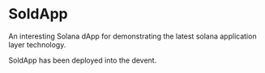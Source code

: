 # SoldApp

An interesting Solana dApp for demonstrating the latest solana application layer technology.

SoldApp has been deployed into the devent.